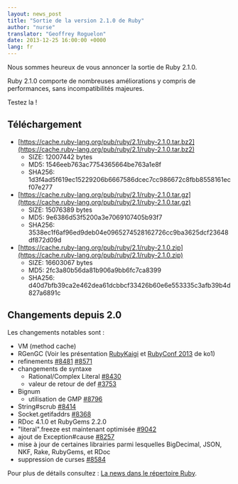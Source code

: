 ```yaml
---
layout: news_post
title: "Sortie de la version 2.1.0 de Ruby"
author: "nurse"
translator: "Geoffrey Roguelon"
date: 2013-12-25 16:00:00 +0000
lang: fr
---
```


Nous sommes heureux de vous annoncer la sortie de Ruby 2.1.0.

Ruby 2.1.0 comporte de nombreuses améliorations y compris de performances, sans incompatibilités majeures.

Testez la !

## Téléchargement

* [https://cache.ruby-lang.org/pub/ruby/2.1/ruby-2.1.0.tar.bz2](https://cache.ruby-lang.org/pub/ruby/2.1/ruby-2.1.0.tar.bz2)
  * SIZE:   12007442 bytes
  * MD5:    1546eeb763ac7754365664be763a1e8f
  * SHA256: 1d3f4ad5f619ec15229206b6667586dcec7cc986672c8fbb8558161ecf07e277
* [https://cache.ruby-lang.org/pub/ruby/2.1/ruby-2.1.0.tar.gz](https://cache.ruby-lang.org/pub/ruby/2.1/ruby-2.1.0.tar.gz)
  * SIZE:   15076389 bytes
  * MD5:    9e6386d53f5200a3e7069107405b93f7
  * SHA256: 3538ec1f6af96ed9deb04e0965274528162726cc9ba3625dcf23648df872d09d
* [https://cache.ruby-lang.org/pub/ruby/2.1/ruby-2.1.0.zip](https://cache.ruby-lang.org/pub/ruby/2.1/ruby-2.1.0.zip)
  * SIZE:   16603067 bytes
  * MD5:    2fc3a80b56da81b906a9bb6fc7ca8399
  * SHA256: d40d7bfb39ca2e462dea61dcbbcf33426b60e6e553335c3afb39b4d827a6891c

## Changements depuis 2.0

Les changements notables sont :

* VM (method cache)
* RGenGC (Voir les présentation [RubyKaigi](http://rubykaigi.org/2013/talk/S73) et [RubyConf 2013](http://www.atdot.net/~ko1/activities/rubyconf2013-ko1_pub.pdf) de ko1)
* refinements [#8481](https://bugs.ruby-lang.org/issues/8481) [#8571](https://bugs.ruby-lang.org/issues/8571)
* changements de syntaxe
  * Rational/Complex Literal [#8430](https://bugs.ruby-lang.org/issues/8430)
  * valeur de retour de def [#3753](https://bugs.ruby-lang.org/issues/3753)
* Bignum
  * utilisation de GMP [#8796](https://bugs.ruby-lang.org/issues/8796)
* String#scrub [#8414](https://bugs.ruby-lang.org/issues/8414)
* Socket.getifaddrs [#8368](https://bugs.ruby-lang.org/issues/8368)
* RDoc 4.1.0 et RubyGems 2.2.0
* "literal".freeze est maintenant optimisée [#9042](https://bugs.ruby-lang.org/issues/9042)
* ajout de Exception#cause [#8257](https://bugs.ruby-lang.org/issues/8257)
* mise à jour de certaines librairies parmi lesquelles BigDecimal, JSON, NKF, Rake, RubyGems, et RDoc
* suppression de curses [#8584](https://bugs.ruby-lang.org/issues/8584)

Pour plus de détails consultez : [La news dans le répertoire Ruby](https://github.com/ruby/ruby/blob/v2_1_0/NEWS).

